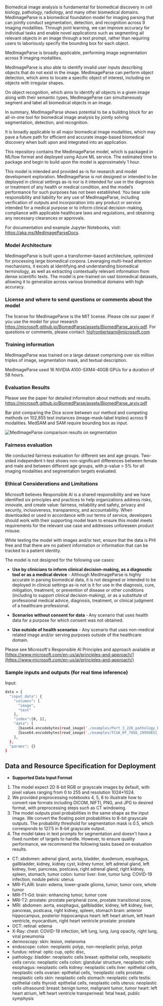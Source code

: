Biomedical image analysis is fundamental for biomedical discovery in cell biology, pathology, radiology, and many other biomedical domains. MedImageParse is a biomedical foundation model for imaging parsing that can jointly conduct segmentation, detection, and recognition across 9 imaging modalities. Through joint learning, we can improve accuracy for individual tasks and enable novel applications such as segmenting all relevant objects in an image through a text prompt, rather than requiring users to laboriously specify the bounding box for each object. 

MedImageParse is broadly applicable, performing image segmentation across 9 imaging modalities. 

MedImageParse is also able to identify invalid user inputs describing objects that do not exist in the image. MedImageParse can perform object detection, which aims to locate a specific object of interest, including on objects with irregular shapes. 

On object recognition, which aims to identify all objects in a given image along with their semantic types, MedImageParse can simultaneously segment and label all biomedical objects in an image. 

In summary, MedImageParse shows potential to be a building block for an all-in-one tool for biomedical image analysis by jointly solving segmentation, detection, and recognition. 

It is broadly applicable to all major biomedical image modalities, which may pave a future path for efficient and accurate image-based biomedical discovery when built upon and integrated into an application.

This repository contains the MedImageParse model, which is packaged in MLflow format and deployed using Azure ML service. The estimated time to package and begin to build upon the model is approximately 1 hour.

This model is intended and provided as-is for research and model development exploration. MedImageParse is not designed or intended to be deployed in clinical settings as-is nor is it intended for use in the diagnosis or treatment of any health or medical condition, and the model’s performance for such purposes has not been established. You bear sole responsibility and liability for any use of MedImageParse, including verification of outputs and incorporation into any product or service intended for a medical purpose or to inform clinical decision-making, compliance with applicable healthcare laws and regulations, and obtaining any necessary clearances or approvals.

For documentation and example Jupyter Notebooks, visit: https://aka.ms/MedImageParseDocs.

### Model Architecture
MedImageParse is built upon a transformer-based architecture, optimized for processing large biomedical corpora. Leveraging multi-head attention mechanisms, it excels at identifying and understanding biomedical terminology, as well as extracting contextually relevant information from dense scientific texts. The model is pre-trained on vast biomedical datasets, allowing it to generalize across various biomedical domains with high accuracy.

### License and where to send questions or comments about the model
The license for MedImageParse is the MIT license. Please cite our paper if you use the model for your research https://microsoft.github.io/BiomedParse/assets/BiomedParse_arxiv.pdf.
For questions or comments, please contact: hlsfrontierteam@microsoft.com

### Training information

MedImageParse was trained on a large dataset comprising over six million triples of image, segmentation mask, and textual description.

MedImageParse used 16 NVIDIA A100-SXM4-40GB GPUs for a duration of 58 hours.

### Evaluation Results
Please see the paper for detailed information about methods and results. https://microsoft.github.io/BiomedParse/assets/BiomedParse_arxiv.pdf

Bar plot comparing the Dice score between our method and competing methods on 102,855 test instances (image-mask-label
triples) across 9 modalities. MedSAM and SAM require bounding box as input. 

<img src="https://automlcesdkdataresources.blob.core.windows.net/model-cards/model_card_images/MedImageParse/medimageparseresults.png" alt="MedImageParse comparison results on segmentation">

### Fairness evaluation
We conducted fairness evaluation for different sex and age groups. Two-sided independent t-test 
shows non-significant differences between female and male and between different age groups, with p-value > 5% for all imaging modalities and segmentation targets evaluated.

### Ethical Considerations and Limitations 

Microsoft believes Responsible AI is a shared responsibility and we have identified six principles and practices to help organizations address risks, innovate, and create value: fairness, reliability and safety, privacy and security, inclusiveness, transparency, and accountability. When downloaded or used in accordance with our terms of service, developers should work with their supporting model team to ensure this model meets requirements for the relevant use case and addresses unforeseen product misuse.   

While testing the model with images and/or text, ensure that the data is PHI free and that there are no patient information or information that can be tracked to a patient identity.

The model is not designed for the following use cases:
* **Use by clinicians to inform clinical decision-making, as a diagnostic tool or as a medical device** - Although MedImageParse is highly accurate in parsing biomedical data, it is not desgined or intended to be deployed in clinical settings as-is not is it for use in the diagnosis, cure, mitigation, treatment, or prevention of disease or other conditions (including to support clinical decision-making), or as a substitute of professional medical advice, diagnosis, treatment, or clinical judgment of a healthcare professional.  

* **Scenarios without consent for data** - Any scenario that uses health data for a purpose for which consent was not obtained.   

* **Use outside of health scenarios** - Any scenario that uses non-medical related image and/or serving purposes outside of the healthcare domain.   

Please see Microsoft's Responsible AI Principles and approach available at [https://www.microsoft.com/en-us/ai/principles-and-approach/](https://www.microsoft.com/en-us/ai/principles-and-approach/)



### Sample inputs and outputs (for real time inference)

Input:
```bash
data = {
  "input_data": {
    "columns": [
      "image",
      "text"
    ],
    "index":[0, 1],
    "data": [
      [base64.encodebytes(read_image('./examples/Part_3_226_pathology_breast.png')).decode("utf-8"), "neoplastic cells in breast pathology & inflammatory cells."],
      [base64.encodebytes(read_image('./examples/TCGA_HT_7856_19950831_8_MRI-FLAIR_brain.png')).decode("utf-8"), "brain tumor"]
    ],
  },
  "params": {}
}
```



## Data and Resource Specification for Deployment
* **Supported Data Input Format** 
1. The model expect 2D 8-bit RGB or grayscale images by default, with pixel values ranging from 0 to 255 and resolution 1024*1024. 
2. We provided preprocessing notebooks 4, 5, 6 to illustrate how to convert raw formats including DICOM, NIFTI, PNG, and JPG to desired format, with preprocessing steps such as CT windowing.
3. The model outputs pixel probabilities in the same shape as the input image. We convert the floating point probabilities to 8-bit grayscale outputs. The probability threshold for segmentation mask is 0.5, which corresponds to 127.5 in 8-bit grayscale output.
4. The model takes in text prompts for segmentation and doesn't have a fixed number of targets to handle. However, to ensure quality performance, we recommend the following tasks based on evaluation results.
  - CT: abdomen: adrenal gland, aorta, bladder, duodenum, esophagus, gallbladder, kidney, kidney cyst, 
            kidney tumor, left adrenal gland, left kidney, liver, pancreas, postcava, 
            right adrenal gland, right kidney, spleen, stomach, tumor
        colon: tumor
        liver: liver, tumor
        lung: COVID-19 infection, nodule
        pelvis: uterus 
  - MRI-FLAIR: brain: edema, lower-grade glioma, tumor, tumor core, whole tumor
  - MRI-T1-Gd: brain: enhancing tumor, tumor core
  - MRI-T2: prostate: prostate peripheral zone, prostate transitional zone, 
  - MRI: abdomen: aorta, esophagus, gallbladder, kidney, left kidney, liver, pancreas, postcava, 
                right kidney, spleen, stomach 
        brain: anterior hippocampus, posterior hippocampus
        heart: left heart atrium, left heart ventricle, myocardium, right heart ventricle
        prostate: prostate 
  - OCT: retinal: edema
  - X-Ray: chest: COVID-19 infection, left lung, lung, lung opacity, right lung, viral pneumonia 
  - dermoscopy: skin: lesion, melanoma
  - endoscope: colon: neoplastic polyp, non-neoplastic polyp, polyp 
  - fundus: retinal: optic cup, optic disc, 
  - pathology: bladder: neoplastic cells
            breast: epithelial cells, neoplastic cells
            cervix: neoplastic cells
            colon: glandular structure, neoplastic cells
            esophagus: neoplastic cells
            kidney: neoplastic cells
            liver: epithelial cells, neoplastic cells
            ovarian: epithelial cells, 'neoplastic cells
            prostate: neoplastic cells
            skin: neoplastic cells
            stomach: neoplastic cells
            testis: epithelial cells
            thyroid: epithelial cells, neoplastic cells 
            uterus: neoplastic cells
ultrasound: breast: benign tumor, malignant tumor, tumor
            heart: left heart atrium, left heart ventricle
            transperineal: fetal head, public symphysis
